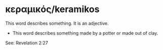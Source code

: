 # κεραμικός/keramikos
This word describes something. It is an adjective.
* This word describes something made by a potter or made out of clay.

See: Revelation 2:27
